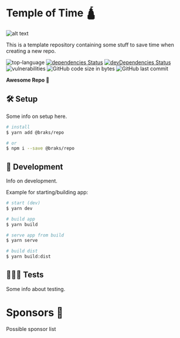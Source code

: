 # Temple of Time 🛕

![alt text](https://64.media.tumblr.com/69de98405fbd0ff131c7e34e71e517f4/tumblr_nv4euoaSRu1ufzu8po1_500.gifv)

This is a template repository containing some stuff to save time when creating a new repo.

![top-language](https://img.shields.io/github/languages/top/bcakmakoglu/temple-of-time)
[![dependencies Status](https://status.david-dm.org/gh/bcakmakoglu/temple-of-time.svg)](https://david-dm.org/bcakmakoglu/temple-of-time)
[![devDependencies Status](https://status.david-dm.org/gh/bcakmakoglu/temple-of-time.svg?type=dev)](https://david-dm.org/bcakmakoglu/rtemple-of-time?type=dev)
![vulnerabilities](https://img.shields.io/snyk/vulnerabilities/github/bcakmakoglu/temple-of-time)
![GitHub code size in bytes](https://img.shields.io/github/languages/code-size/bcakmakoglu/temple-of-time)
![GitHub last commit](https://img.shields.io/github/last-commit/bcakmakoglu/temple-of-time)

**Awesome Repo 🍟**


## 🛠 Setup
Some info on setup here.

```bash
# install
$ yarn add @braks/repo

# or
$ npm i --save @braks/repo
```

## 🧪 Development
Info on development.

Example for starting/building app:
```bash
# start (dev)
$ yarn dev

# build app
$ yarn build

# serve app from build
$ yarn serve

# build dist
$ yarn build:dist
```

## 🕵🏻‍♂️ Tests
Some info about testing.

# Sponsors 💝
Possible sponsor list
